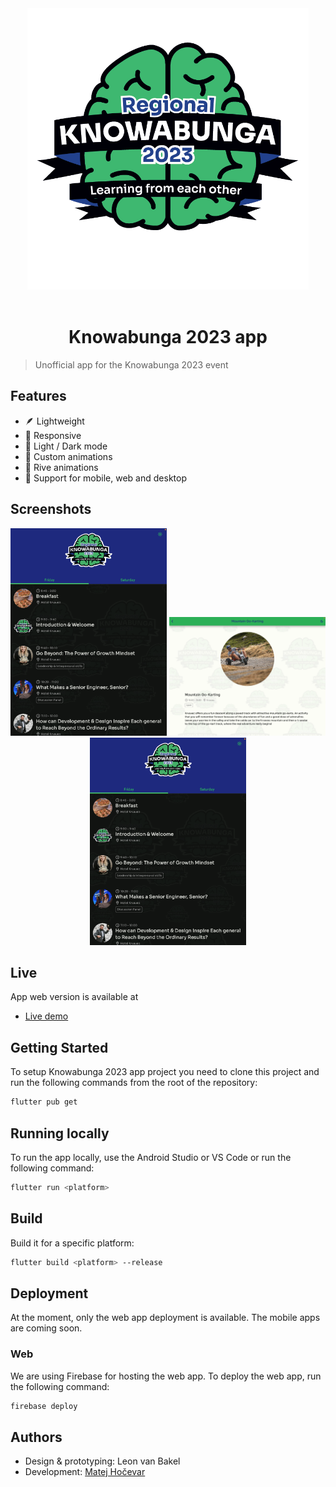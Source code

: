 <p align="center">
    <br /><br />
    <img src="/assets/images/logo.png?raw=true" width="450px" alt="Knowabunga 2023 app" />
    <br /><br />
</p>

<h1 align="center">Knowabunga 2023 app</h1>

> Unofficial app for the Knowabunga 2023 event

## Features

- 🪶 Lightweight
- 📱 Responsive
- 🎨 Light / Dark mode
- 🚅 Custom animations
- 🦄 Rive animations
- 🛟 Support for mobile, web and desktop

## Screenshots

<p align="center">
    <img src="/media/tablet.png?raw=true" width="250px" alt="Knowabunga 2023 tablet app" />
    <img src="/media/desktop.png?raw=true" width="250px" alt="Knowabunga 2023 desktop app" />
    <img src="/media/tablet.png?raw=true" width="250px" alt="Knowabunga 2023 mobile app" />
</p>

## Live

App web version is available at

- [Live demo](https://kb23.1337co.de/)

## Getting Started

To setup Knowabunga 2023 app project you need to clone this project and run the following commands from the root of the repository:

```bash
flutter pub get
```

## Running locally

To run the app locally, use the Android Studio or VS Code or run the following command:

```bash
flutter run <platform>
```

## Build

Build it for a specific platform:

```bash
flutter build <platform> --release
```

## Deployment

At the moment, only the web app deployment is available. The mobile apps are coming soon.

### Web

We are using Firebase for hosting the web app. To deploy the web app, run the following command:

```bash
firebase deploy
```

## Authors

- Design & prototyping: Leon van Bakel
- Development: [Matej Hočevar](https://github.com/matejhocevar)


